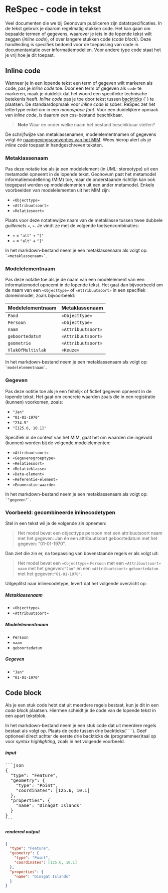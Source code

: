 # ReSpec - code in tekst

Veel documenten die we bij Geonovum publiceren zijn datatspecificaties. In de tekst gebruik je daarom regelmatig stukken code. Het kan gaan om bepaalde termen of gegevens, waarover je iets in de lopende tekst wilt zeggen (_inline code_), of over langere stukken code (_code block_). 
Deze handleiding is specifiek bedoeld voor de toepassing van code in documentantatie over informatiemodellen. Voor andere type code staat het je vrij hoe je dit toepast.

## Inline code
Wanneer je in een lopende tekst een term of gegeven wilt markeren als code, pas je _inline code_ toe. Door een term of gegeven als `code` te markeren, maak je duidelijk dat het woord een specifieke technische betekenis heeft. _Inline code_ pas je toe door tekst tussen [backticks](https://en.wikipedia.org/wiki/Backtick) (`` ` ``) te plaatsen. De standaardopmaak voor _inline code_ is sober: ReSpec zet het lettertype enkel om in een _monospace font_. Voor een duidelijkere opmaak van _inline code_, is daarom een css-bestand beschikbaar.

> **Note**
> Waar en onder welke naam het bestand beschikbaar stellen?

De schrijfwijze van metaklassenamen, modelelementnamen of gegevens volgt de [naamgevingsconventies van het MIM](https://geonovum.github.io/MIM-Werkomgeving/#afspraken-rondom-naamgeving-en-definities). Wees hierop alert als je _inline code_ toepast in handgeschreven teksten. 

### Metaklassenaam

Pas deze notatie toe als je een modelelement (in UML: stereotype) uit een metamodel opneemt in de lopende tekst. Geonovum past het metamodel informatiemodellering (MIM) toe, maar de onderstaande richtlijn kan ook toegepast worden op modelelementen uit een ander metamodel. Enkele voorbeelden van modelelementen uit het MIM zijn:

 - `«Objecttype»`
 - `«Attribuutsoort»`
 - `«Relatiesoort»`

Plaats voor deze notatiewijze naam van de metaklasse tussen twee dubbele _guillemets_ `«`, `»`. Je vindt ze met de volgende toetsencombinaties:

 - `«` = `"alt"` + `"["`
 - `»` = `"alt"` + `"]"`

In het markdown-bestand neem je een metaklassenaam als volgt op:
`` `«metaklassenaam»` ``. 

### Modelelementnaam

Pas deze notatie toe als je de naam van een modelelement van een informatiemodel opneemt in de lopende tekst. Het gaat dan bijvoorbeeld om de naam van een `«Objecttype»` of `«Attribuutsoort»` in een specifiek domeinmodel, zoals bijvoorbeeld:

| Modelelementnaam     | Metaklassenaam      |
| -------------------- | ------------------- |
| `Pand`               | `«Objecttype»`      | 
| `Persoon`            | `«Objecttype»`      |   
| `naam`               | `«Attribuutsoort»`  |     
| `geboortedatum`      | `«Attribuutsoort»`  |             
| `geometrie`          | `«Attribuutsoort»`  |         
| `VlakOfMultivlak`    | `«Keuze»`           |     

In het markdown-bestand neem je een metaklassenaam als volgt op:
`` `modelelementnaam` ``.

### Gegeven

Pas deze notitie toe als je een feitelijk of fictief gegeven opneemt in de lopende tekst. Het gaat om concrete waarden zoals die in een registratie (kunnen) voorkomen, zoals: 

 - `"Jan"`
 - `"01-01-1970"`
 - `"234.5"`
 - `"[125.6, 10.1]"`

Specifiek in de context van het MIM, gaat het om waarden die ingevuld (kunnen) worden bij de volgende modelelementen:

 - `«Attribuutsoort»`
 - `«Gegevensgroeptype»`
 - `«Relatiesoort»`
 - `«Relatieklasse»`
 - `«Data-element»`
 - `«Referentie-element»`
 - `«Enumeratie-waarde»`

In het markdown-bestand neem je een metaklassenaam als volgt op:
`` `"gegeven"` ``.

### Voorbeeld: gecombineerde inlinecodetypen

Stel in een tekst wil je de volgende zin opnemen:

>Het model bevat een objecttype persoon met een attribuutsoort naam met het gegeven: Jan én een attribuutsoort geboortedatum met het gegeven: "01-01-1970".

Dan ziet die zin er, na toepassing van bovenstaande regels er als volgt uit:

>Het model bevat een `«Objecttype»` `Persoon` met een `«Attribuutsoort»` `naam` met het gegeven:`"Jan"` én een `«Attribuutsoort»` `geboortedatum` met het gegeven:`"01-01-1970"`.

Uitgeplitst naar inlinecodetype, levert dat het volgende overzicht op:

##### Metaklassenaam
 - `«Objecttype»`
 - `«Attribuutsoort»`

##### Modelelementnaam
 - `Persoon`
 - `naam`
 - `geboortedatum`

##### Gegeven
 - `"Jan"`
 - `"01-01-1970"`

## Code block

Als je een stuk code hebt dat uit meerdere regels bestaat, kun je dit in een _code block_ plaatsen. Hiermee scheidt je de code van de lopende tekst in een apart tekstblok.

In het markdown-bestand neem je een stuk code dat uit meerdere regels bestaat als volgt op. Plaats de code tussen drie backticks(```` ``` ````). Geef optioneel direct achter de eerste drie backticks de (programmeer)taal op voor _syntax highlighting_, zoals in het volgende voorbeeld.

##### input

<pre>```json
{
  "type": "Feature",
  "geometry": {
    "type": "Point",
    "coordinates": [125.6, 10.1]
  },
  "properties": {
    "name": "Dinagat Islands"
  }
}
```</pre>

##### rendered output

```json
{
  "type": "Feature",
  "geometry": {
    "type": "Point",
    "coordinates": [125.6, 10.1]
  },
  "properties": {
    "name": "Dinagat Islands"
  }
}
```